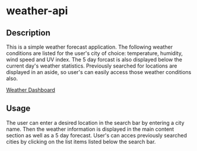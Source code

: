 # weather-api

## Description

This is a simple weather forecast application. The following weather conditions are listed for the user's city of choice: temperature, humidity, wind speed and UV index. The 5 day forcast is also displayed below the current day's weather statistics. Previously searched for locations are displayed in an aside, so user's can easily access those weather conditions also.

[Weather Dashboard](https://amaliawhay.github.io/weather-api/)

## Usage

The user can enter a desired location in the search bar by entering a city name. Then the weather information is displayed in the main content section as well as a 5 day forecast. User's can acces previously searched cities by clicking on the list items listed below the search bar.
